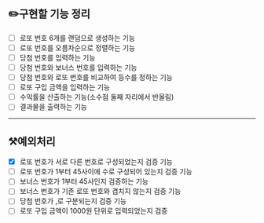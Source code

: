 ## ✏️구현할 기능 정리
- [ ] 로또 번호 6개를 랜덤으로 생성하는 기능
- [ ] 로또 번호를 오름차순으로 정렬하는 기능
- [ ] 당첨 번호를 입력하는 기능
- [ ] 당첨 번호와 보너스 번호를 입력하는 기능
- [ ] 당첨 번호와 로또 번호를 비교하여 등수를 정하는 기능
- [ ] 로또 구입 금액을 입력하는 기능
- [ ] 수익률을 산출하는 기능(소수점 둘째 자리에서 반올림)
- [ ] 결과물을 출력하는 기능
---
## ⚒️예외처리
- [x] 로또 번호가 서로 다른 번호로 구성되었는지 검증 기능
- [ ] 로또 번호가 1부터 45사이에 수로 구성되어 있는지 검증 기능
- [ ] 보너스 번호가 1부터 45사인지 검증하는 기능
- [ ] 보너스 번호가 기존 로또 번호와 겹치지 않는지 검증 기능
- [ ] 당첨 번호가 ,로 구분되는지 검증 기능
- [ ] 로또 구입 금액이 1000원 단위로 입력되었는지 검증